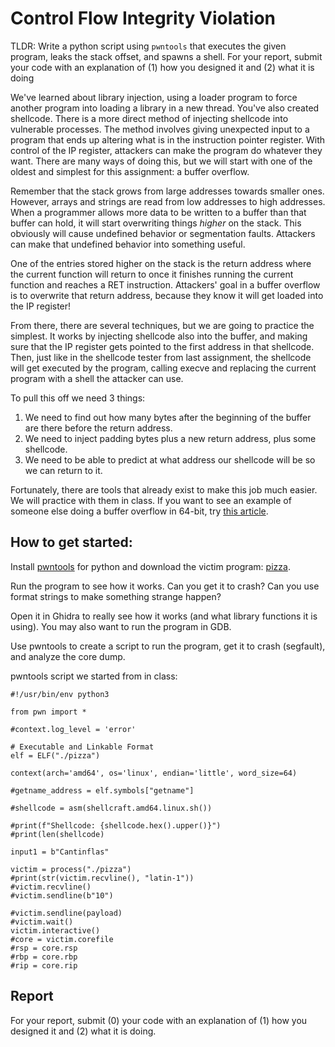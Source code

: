 # Control Flow Integrity Violation

TLDR: Write a python script using `pwntools` that executes the given program, leaks the stack offset, and spawns a shell. For your report, submit your code with an explanation of (1) how you designed it and (2) what it is doing

We've learned about library injection, using a loader program to force another program into loading a library in a new thread. You've also created shellcode. There is a more direct method of injecting shellcode into vulnerable processes. The method involves giving unexpected input to a program that ends up altering what is in the instruction pointer register. With control of the IP register, attackers can make the program do whatever they want. There are many ways of doing this, but we will start with one of the oldest and simplest for this assignment: a buffer overflow.

Remember that the stack grows from large addresses towards smaller ones. However, arrays and strings are read from low addresses to high addresses. When a programmer allows more data to be written to a buffer than that buffer can hold, it will start overwriting things *higher* on the stack. This obviously will cause undefined behavior or segmentation faults. Attackers can make that undefined behavior into something useful.

One of the entries stored higher on the stack is the return address where the current function will return to once it finishes running the current function and reaches a RET instruction. Attackers' goal in a buffer overflow is to overwrite that return address, because they know it will get loaded into the IP register!

From there, there are several techniques, but we are going to practice the simplest. It works by injecting shellcode also into the buffer, and making sure that the IP register gets pointed to the first address in that shellcode. Then, just like in the shellcode tester from last assignment, the shellcode will get executed by the program, calling execve and replacing the current program with a shell the attacker can use.

To pull this off we need 3 things:

1. We need to find out how many bytes after the beginning of the buffer are there before the return address.
2. We need to inject padding bytes plus a new return address, plus some shellcode.
3. We need to be able to predict at what address our shellcode will be so we can return to it.

Fortunately, there are tools that already exist to make this job much easier. We will practice with them in class. If you want to see an example of someone else doing a buffer overflow in 64-bit, try [this article](https://medium.com/@two06/solving-a-simple-buffer-overflow-with-pwntools-575a37e4ddb1).

## How to get started:

Install [pwntools](https://docs.pwntools.com/en/stable/) for python and download the victim program: [pizza](https://github.com/tolvumadur/Reverse-Engineering-Class/blob/main/Spring23/Samples/binaries/pizza).

Run the program to see how it works. Can you get it to crash? Can you use format strings to make something strange happen?

Open it in Ghidra to really see how it works (and what library functions it is using). You may also want to run the program in GDB.

Use pwntools to create a script to run the program, get it to crash (segfault), and analyze the core dump. 

pwntools script we started from in class:

```
#!/usr/bin/env python3

from pwn import *

#context.log_level = 'error'

# Executable and Linkable Format
elf = ELF("./pizza")

context(arch='amd64', os='linux', endian='little', word_size=64)

#getname_address = elf.symbols["getname"]

#shellcode = asm(shellcraft.amd64.linux.sh())

#print(f"Shellcode: {shellcode.hex().upper()}")
#print(len(shellcode)

input1 = b"Cantinflas"

victim = process("./pizza")
#print(str(victim.recvline(), "latin-1"))
#victim.recvline()
#victim.sendline(b"10")

#victim.sendline(payload)
#victim.wait()
victim.interactive()
#core = victim.corefile
#rsp = core.rsp
#rbp = core.rbp
#rip = core.rip
```

## Report

For your report, submit (0) your code with an explanation of (1) how you designed it and (2) what it is doing.